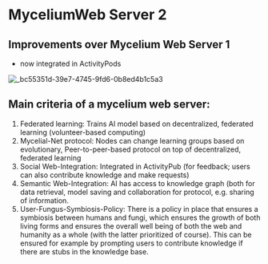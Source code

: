 # MyceliumWeb Server 2

## Improvements over Mycelium Web Server 1

- now integrated in ActivityPods

![_bc55351d-39e7-4745-9fd6-0b8ed4b1c5a3](https://github.com/user-attachments/assets/bc5909a8-0782-4a09-8489-c4263481d5b5)

## Main criteria of a mycelium web server:
1.	Federated learning: Trains AI model based on decentralized, federated learning (volunteer-based computing)
2.	Mycelial-Net protocol: Nodes can change learning groups based on evolutionary, Peer-to-peer-based protocol on top of decentralized, federated learning
3.	Social Web-Integration: Integrated in ActivityPub (for feedback; users can also contribute knowledge and make requests)
4.	Semantic Web-Integration: AI has access to knowledge graph (both for data retrieval, model saving and collaboration for protocol, e.g. sharing of information.
5.	User-Fungus-Symbiosis-Policy: There is a policy in place that ensures a symbiosis between humans and fungi, which ensures the growth of both living forms and ensures the overall well being of both the web and humanity as a whole (with the latter prioritized of course). This can be ensured for example by prompting users to contribute knowledge if there are stubs in the knowledge base.

